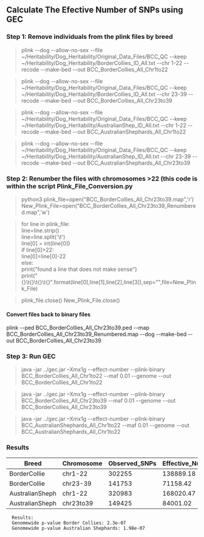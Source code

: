 Calculate The Efective Number of SNPs using GEC
------------------------------------------------

### Step 1: Remove individuals from the plink files by breed

> plink --dog --allow-no-sex --file ~/Heritability/Dog_Heritability/Original_Data_Files/BCC_QC --keep ~/Heritability/Dog_Heritability/BorderCollies_ID_All.txt  --chr 1-22 --recode --make-bed --out BCC_BorderCollies_All_Chr1to22

> plink --dog --allow-no-sex --file ~/Heritability/Dog_Heritability/Original_Data_Files/BCC_QC --keep ~/Heritability/Dog_Heritability/BorderCollies_ID_All.txt  --chr 23-39 --recode --make-bed --out BCC_BorderCollies_All_Chr23to39

> plink --dog --allow-no-sex --file ~/Heritability/Dog_Heritability/Original_Data_Files/BCC_QC --keep ~/Heritability/Dog_Heritability/AustralianShep_ID_All.txt  --chr 1-22 --recode --make-bed --out BCC_AustralianShephards_All_Chr1to22

> plink --dog --allow-no-sex --file ~/Heritability/Dog_Heritability/Original_Data_Files/BCC_QC --keep ~/Heritability/Dog_Heritability/AustralianShep_ID_All.txt  --chr 23-39 --recode --make-bed --out BCC_AustralianShephards_All_Chr23to39


### Step 2: Renumber the files with chromosomes >22 (this code is within the script Plink_File_Conversion.py

> python3
> plink_file=open("BCC_BorderCollies_All_Chr23to39.map",'r')
> New_Plink_File=open("BCC_BorderCollies_All_Chr23to39_Renumbered.map",'w')

> for line in plink_file:  
>	line=line.strip()  
>	line=line.split('\t')  
>	line[0] = int(line[0])  
>	if line[0]>22:  
>	  line[0]=line[0]-22  
>	else:  
>	  print("found a line that does not make sense")  
>	print("{}\t{}\t{}\t{}".format(line[0],line[1],line[2],line[3]),sep="",file=New_Plink_File)  

> plink_file.close()
> New_Plink_File.close()

#### Convert files back to binary files
plink --ped BCC_BorderCollies_All_Chr23to39.ped --map BCC_BorderCollies_All_Chr23to39_Renumbered.map --dog --make-bed --out BCC_BorderCollies_All_Chr23to39

### Step 3: Run GEC
> java -jar ../gec.jar –Xmx1g --effect-number --plink-binary BCC_BorderCollies_All_Chr1to22 --maf 0.01 --genome --out BCC_BorderCollies_All_Chr1to22

> java -jar ../gec.jar –Xmx1g --effect-number --plink-binary BCC_BorderCollies_All_Chr23to39  --maf 0.01 --genome --out BCC_BorderCollies_All_Chr23to39

> java -jar ../gec.jar –Xmx1g --effect-number --plink-binary BCC_AustralianShephards_All_Chr1to22 --maf 0.01 --genome --out BCC_AustralianShephards_All_Chr1to22

### Results
|Breed|Chromosome|Observed_SNPs|Effective_Number|Total|
|-----|----------|-------------|----------------|-----|
|BorderCollie|chr1-22|302255|138889.18|NA|
|BorderCollie|chr23-39|141753|71158.42|210047|
|AustralianSheph|chr1-22|320983|168020.47|NA|
|AustralianSheph|chr23to39|149425|84001.02|252021|

      Results:
      Genomewide p-value Border Collies: 2.3e-07
      Genomewide p-value Australian Shephards: 1.98e-07

